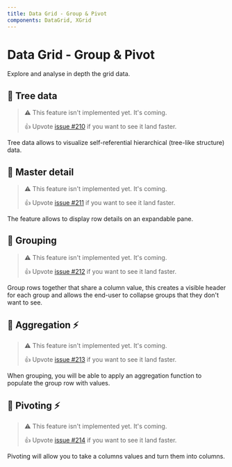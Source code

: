 ```yaml
---
title: Data Grid - Group & Pivot
components: DataGrid, XGrid
---
```


# Data Grid - Group & Pivot

<p class="description">Explore and analyse in depth the grid data.</p>

## 🚧 Tree data

> ⚠️ This feature isn't implemented yet. It's coming.
>
> 👍 Upvote [issue #210](https://github.com/mui-org/material-ui-x/issues/210) if you want to see it land faster.

Tree data allows to visualize self-referential hierarchical (tree-like structure) data.

## 🚧 Master detail

> ⚠️ This feature isn't implemented yet. It's coming.
>
> 👍 Upvote [issue #211](https://github.com/mui-org/material-ui-x/issues/211) if you want to see it land faster.

The feature allows to display row details on an expandable pane.

## 🚧 Grouping

> ⚠️ This feature isn't implemented yet. It's coming.
>
> 👍 Upvote [issue #212](https://github.com/mui-org/material-ui-x/issues/212) if you want to see it land faster.

Group rows together that share a column value, this creates a visible header for each group and allows the end-user to collapse groups that they don't want to see.

## 🚧 Aggregation ⚡️

> ⚠️ This feature isn't implemented yet. It's coming.
>
> 👍 Upvote [issue #213](https://github.com/mui-org/material-ui-x/issues/213) if you want to see it land faster.

When grouping, you will be able to apply an aggregation function to populate the group row with values.

## 🚧 Pivoting ⚡️

> ⚠️ This feature isn't implemented yet. It's coming.
>
> 👍 Upvote [issue #214](https://github.com/mui-org/material-ui-x/issues/214) if you want to see it land faster.

Pivoting will allow you to take a columns values and turn them into columns.
